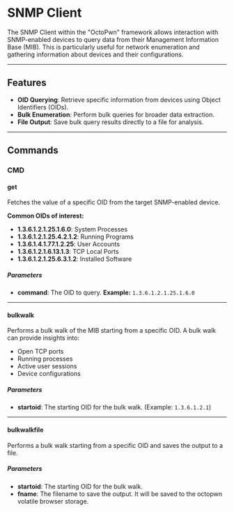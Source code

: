 # SNMP Client

The SNMP Client within the "OctoPwn" framework allows interaction with SNMP-enabled devices to query data from their Management Information Base (MIB). This is particularly useful for network enumeration and gathering information about devices and their configurations.  

---  
## Features  
- **OID Querying**: Retrieve specific information from devices using Object Identifiers (OIDs). 
- **Bulk Enumeration**: Perform bulk queries for broader data extraction. 
- **File Output**: Save bulk query results directly to a file for analysis.  

--- 
## Commands  
### CMD  
#### get 
Fetches the value of a specific OID from the target SNMP-enabled device.  

**Common OIDs of interest:** 

- **1.3.6.1.2.1.25.1.6.0**: System Processes 
- **1.3.6.1.2.1.25.4.2.1.2**: Running Programs 
- **1.3.6.1.4.1.77.1.2.25**: User Accounts 
- **1.3.6.1.2.1.6.13.1.3**: TCP Local Ports 
- **1.3.6.1.2.1.25.6.3.1.2**: Installed Software
##### Parameters 
- **command**: The OID to query.  **Example:** `1.3.6.1.2.1.25.1.6.0`

---
#### bulkwalk

Performs a bulk walk of the MIB starting from a specific OID. A bulk walk can provide insights into:

- Open TCP ports 
- Running processes 
- Active user sessions 
- Device configurations
##### Parameters
- **startoid**: The starting OID for the bulk walk. (Example: `1.3.6.1.2.1`)

---
#### bulkwalkfile

Performs a bulk walk starting from a specific OID and saves the output to a file.
##### Parameters

- **startoid**: The starting OID for the bulk walk.
- **fname**: The filename to save the output. It will be saved to the octopwn volatile browser storage.

